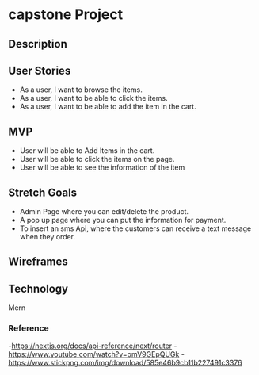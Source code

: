 # capstone Project

## Description 


## User Stories
- As a user, I want to browse the items.
- As a user, I want to be able to click the items.
- As a user, I want to be able to add the item in the cart.


## MVP
- User will be able to Add Items in the cart.
- User will be able to click the items on the page.
- User will be able to see the information of the item

## Stretch Goals
- Admin Page where you can edit/delete the product.
- A pop up page where you can put the information for payment.
- To insert an sms Api, where the customers can receive a text message when they order.

## Wireframes

## Technology 
Mern

### Reference
-https://nextjs.org/docs/api-reference/next/router
-https://www.youtube.com/watch?v=omV9GEpQUGk
-https://www.stickpng.com/img/download/585e46b9cb11b227491c3376
